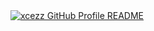 <a href="https://github.com/xcezz/Andrew6rant">
  <picture>
    <source media="(prefers-color-scheme: dark)" srcset="https://raw.githubusercontent.com/xcezz/Andrew6rant/main/dark_mode.svg">
    <img alt="xcezz GitHub Profile README" src="https://raw.githubusercontent.com/xcezz/Andrew6rant/main/light_mode.svg">
  </picture>
</a>
